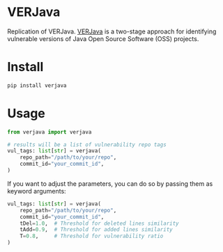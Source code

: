 # VERJava

Replication of VERJava. [VERJava](https://ieeexplore.ieee.org/document/9978189/) is a two-stage approach for identifying vulnerable versions of Java Open Source Software (OSS) projects.

# Install

```bash
pip install verjava
```

# Usage

```python
from verjava import verjava

# results will be a list of vulnerability repo tags
vul_tags: list[str] = verjava(
    repo_path="/path/to/your/repo",
    commit_id="your_commit_id",
)
```

If you want to adjust the parameters, you can do so by passing them as keyword arguments:

```python
vul_tags: list[str] = verjava(
    repo_path="/path/to/your/repo",
    commit_id="your_commit_id",
    tDel=1.0,  # Threshold for deleted lines similarity
    tAdd=0.9,  # Threshold for added lines similarity
    T=0.8,     # Threshold for vulnerability ratio
)
```
